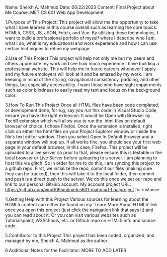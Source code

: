 Name: Sheikh A. Mahmud
Date: 06/22/2023
Content: Final Project about Me
Course: MET CS 601 Web App Development

1.Purpose of This Project:
This project will allow me the opportunity to take what I have learned in this course overall such as learning the core topics: HTML5, CSS3, JS, JSON, Fetch, and Vue. By utlilzing these technologies, I want to build a professional porfolio of myself where I describe who I am, what I do, what is my educational and work experience and how I can use certain techniques to refine my webpage.

2.Use of This Project
This project will help not only me but my peers and others appreciate my work and see how much experience I have building a professional website. This will help me in future careers whenever I apply and my future employers will look at it and be amazed by my work. I am keeping in mind of the styling, navigational consistency, padding, and other things, but especially accessibility. I want those who have sight impairments such as color blindness to easily read my text and focus on the background color.

3.How To Run This Project
Once all HTML files have been code completed, or development done, for e.g, say you run this code in Visual Studio Code, ensure you have the right extension. It would be Open with Browser by TechR extension which will allow you to run the .html files on default browser of choice. I chose Firefox. Once the extension is installed, right click on either the html files on your Project Explorer window or inside the file's text editor window. Then you select Open In Default Browser and a separate window will pop up. If all works fine, you should see your first web page in your default browser, in this case, Firefox. 
This project will be uploaded to a live server so prior to that, please ensure this is testable in the local browser or Live Server before uploading to a server. I am planning to host this via glitch. So in order for me to do this, I am syncing this project to a github repo. First, we initialize the repo, commit our files (making sure they can be tracked), then this will take it to the local folder, then commit and push is a direct push to the server. We do this once we set our repo and link to our personal GitHub account. My account project URL: https://github.com/vind109smi/metcs601-mahmud-finalproject for instance.


4.Getting Help with this Project
Various sources for learning about the HTML5 content can either be found on my 'Learn More About HTML5' link once you open this project (just click the navigation link that says it) and you can read about it. Or you can visit various websites such as Tutorialspoint, W3Schools, etc. or Github repo on HTML5 info and source code.

5.Contributor to this Project
This project has been coded, organized, and managed by me, Sheikh A. Mahmud as the author. 

6.Additional Notes for the Facilitator:
MORE TO ADD LATER